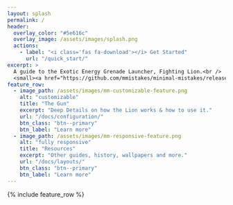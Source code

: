```yaml
---
layout: splash
permalink: /
header:
  overlay_color: "#5e616c"
  overlay_image: /assets/images/splash.png
  actions:
    - label: "<i class='fas fa-download'></i> Get Started"
      url: "/quick_start/"
excerpt: >
  A guide to the Exotic Energy Grenade Launcher, Fighting Lion.<br />
  <small><a href="https://github.com/mmistakes/minimal-mistakes/releases/tag/4.19.0">Latest release v4.19.0</a></small>
feature_row:
  - image_path: /assets/images/mm-customizable-feature.png
    alt: "customizable"
    title: "The Gun"
    excerpt: "Deep Details on how the Lion works & how to use it."
    url: "/docs/configuration/"
    btn_class: "btn--primary"
    btn_label: "Learn more"
  - image_path: /assets/images/mm-responsive-feature.png
    alt: "fully responsive"
    title: "Resources"
    excerpt: "Other guides, history, wallpapers and more."
    url: "/docs/layouts/"
    btn_class: "btn--primary"
    btn_label: "Learn more"
---
```


{% include feature_row %}
